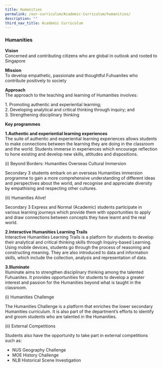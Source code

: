 ```yaml
---
title: Humanities
permalink: /our-curriculum/Academic-Curriculum/humanities/
description: ""
third_nav_title: Academic Curriculum
---
```

### Humanities

**Vision**<br>
Concerned and contributing citizens who are global in outlook and rooted to Singapore

**Mission**<br>
To develop empathetic, passionate and thoughtful Fuhuanites who contribute positively to society

**Approach**<br>
The approach to the teaching and learning of Humanities involves:

1\.  Promoting authentic and experiential learning;  
2\.  Developing analytical and critical thinking through inquiry; and  
3\.  Strengthening disciplinary thinking  
    

**Key programmes**

**1\.Authentic and experiential learning experiences**
<br>The suite of authentic and experiential learning experiences allows students to make connections between the learning they are doing in the classroom and the world. Students immerse in experiences which encourage reflection to hone existing and develop new skills, attitudes and dispositions.

(i) Beyond Borders: Humanities Overseas Cultural Immersion  

Secondary 3 students embark on an overseas Humanities immersion programme to gain a more comprehensive understanding of different ideas and perspectives about the world, and recognise and appreciate diversity by empathising and respecting other cultures.

(ii) Humanities Alive!

Secondary 3 Express and Normal (Academic) students participate in various learning journeys which provide them with opportunities to apply and draw connections between concepts they have learnt and the real world.

**2\.Interactive Humanities Learning Trails**
<br> Interactive Humanities Learning Trails is a platform for students to develop their analytical and critical thinking skills through Inquiry-based Learning. Using mobile devices, students go through the process of reasoning and constructing meaning. They are also introduced to data and information skills, which include the collection, analysis and representation of data.

**3\.Illuminate**
<br> Illuminate aims to strengthen disciplinary thinking among the talented Fuhuanites. It provides opportunities for students to develop a greater interest and passion for the Humanities beyond what is taught in the classroom.

(i) Humanities Challenge  

The Humanities Challenge is a platform that enriches the lower secondary Humanities curriculum. It is also part of the department’s efforts to identify and groom students who are talented in the Humanities.

(ii) External Competitions  

Students also have the opportunity to take part in external competitions such as:

* NUS Geography Challenge
* MOE History Challenge
* NLB Historical Scene Investigation